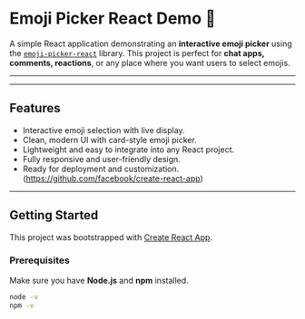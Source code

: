 # Emoji Picker React Demo 🎉

A simple React application demonstrating an **interactive emoji picker** using the [`emoji-picker-react`](https://www.npmjs.com/package/emoji-picker-react) library. This project is perfect for **chat apps, comments, reactions**, or any place where you want users to select emojis.

---


---

## Features

- Interactive emoji selection with live display.
- Clean, modern UI with card-style emoji picker.
- Lightweight and easy to integrate into any React project.
- Fully responsive and user-friendly design.
- Ready for deployment and customization.(https://github.com/facebook/create-react-app)

---

## Getting Started

This project was bootstrapped with [Create React App](https://github.com/facebook/create-react-app).

### Prerequisites

Make sure you have **Node.js** and **npm** installed.  

```bash
node -v
npm -v
